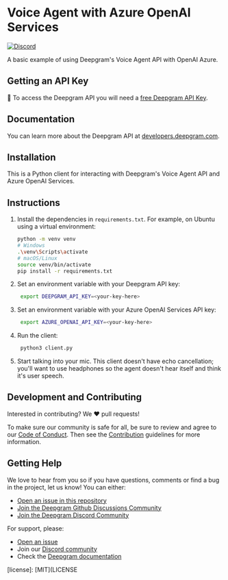 # Voice Agent with Azure OpenAI Services

[![Discord](https://dcbadge.vercel.app/api/server/xWRaCDBtW4?style=flat)](https://discord.gg/xWRaCDBtW4)

A basic example of using Deepgram's Voice Agent API with OpenAI Azure.

## Getting an API Key

🔑 To access the Deepgram API you will need a [free Deepgram API Key](https://console.deepgram.com/signup?jump=keys).

## Documentation

You can learn more about the Deepgram API at [developers.deepgram.com](https://developers.deepgram.com/docs).

## Installation

This is a Python client for interacting with Deepgram's Voice Agent API and Azure OpenAI Services.

## Instructions

1. Install the dependencies in `requirements.txt`. For example, on Ubuntu using a virtual environment:

   ```bash
   python -m venv venv
   # Windows
   .\venv\Scripts\activate
   # macOS/Linux
   source venv/bin/activate
   pip install -r requirements.txt
   ```

2. Set an environment variable with your Deepgram API key:

   ```bash
    export DEEPGRAM_API_KEY=<your-key-here>
    ```
3. Set an environment variable with your Azure OpenAI Services API key:

   ```bash
    export AZURE_OPENAI_API_KEY=<your-key-here>
    ```

4. Run the client:

   ```bash
    python3 client.py
   ```

5. Start talking into your mic. This client doesn't have echo cancellation; you'll want to use headphones so the agent doesn't hear itself and think it's user speech.


## Development and Contributing

Interested in contributing? We ❤️ pull requests!

To make sure our community is safe for all, be sure to review and agree to our
[Code of Conduct](./.github/CODE_OF_CONDUCT.md). Then see the
[Contribution](./.github/CONTRIBUTING.md) guidelines for more information.

## Getting Help

We love to hear from you so if you have questions, comments or find a bug in the
project, let us know! You can either:

- [Open an issue in this repository](https://github.com/deepgram/voice-agent-azure-open-ai-services/issues/new)
- [Join the Deepgram Github Discussions Community](https://github.com/orgs/deepgram/discussions)
- [Join the Deepgram Discord Community](https://discord.gg/xWRaCDBtW4)

For support, please:
- [Open an issue](https://github.com/your-username/voice-agent-azure-open-ai-services/issues)
- Join our [Discord community](https://discord.gg/xWRaCDBtW4)
- Check the [Deepgram documentation](https://developers.deepgram.com/docs)

[license]: [MIT](LICENSE
